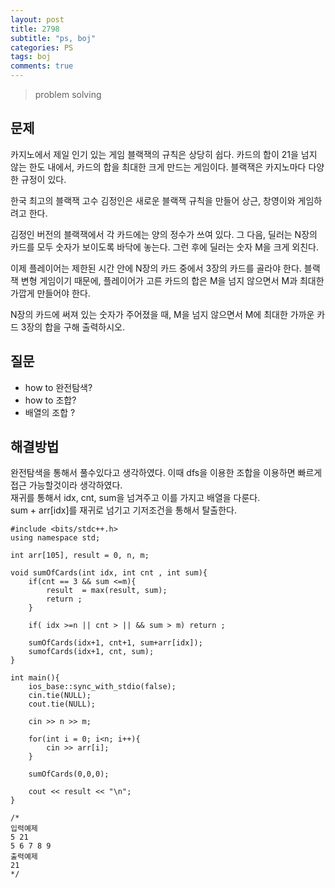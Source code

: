 ```yaml
---
layout: post
title: 2798
subtitle: "ps, boj"
categories: PS
tags: boj
comments: true
---
```

> problem solving

## 문제
카지노에서 제일 인기 있는 게임 블랙잭의 규칙은 상당히 쉽다. 카드의 합이 21을 넘지 않는 한도 내에서, 카드의 합을 최대한 크게 만드는 게임이다. 블랙잭은 카지노마다 다양한 규정이 있다.

한국 최고의 블랙잭 고수 김정인은 새로운 블랙잭 규칙을 만들어 상근, 창영이와 게임하려고 한다.

김정인 버전의 블랙잭에서 각 카드에는 양의 정수가 쓰여 있다. 그 다음, 딜러는 N장의 카드를 모두 숫자가 보이도록 바닥에 놓는다. 그런 후에 딜러는 숫자 M을 크게 외친다.

이제 플레이어는 제한된 시간 안에 N장의 카드 중에서 3장의 카드를 골라야 한다. 블랙잭 변형 게임이기 때문에, 플레이어가 고른 카드의 합은 M을 넘지 않으면서 M과 최대한 가깝게 만들어야 한다.

N장의 카드에 써져 있는 숫자가 주어졌을 때, M을 넘지 않으면서 M에 최대한 가까운 카드 3장의 합을 구해 출력하시오.

## 질문
 * how to 완전탐색?
 * how to 조합?
 * 배열의 조합 ? 


## 해결방법
  완전탐색을 통해서 풀수있다고 생각하였다. 이때 dfs을 이용한 조합을 이용하면 빠르게 접근 가능할것이라 생각하였다.    
  재귀를 통해서 idx, cnt, sum을 넘겨주고 이를 가지고 배열을 다룬다.   
  sum + arr[idx]를 재귀로 넘기고 기저조건을 통해서 탈출한다. 

~~~
#include <bits/stdc++.h>
using namespace std;

int arr[105], result = 0, n, m;

void sumOfCards(int idx, int cnt , int sum){
	if(cnt == 3 && sum <=m){
		result  = max(result, sum);
		return ;
	}

	if( idx >=n || cnt > || && sum > m) return ;

	sumOfCards(idx+1, cnt+1, sum+arr[idx]);
	sumofCards(idx+1, cnt, sum);
}

int main(){
	ios_base::sync_with_stdio(false);
	cin.tie(NULL);
	cout.tie(NULL);

	cin >> n >> m;

	for(int i = 0; i<n; i++){
		cin >> arr[i];
	}

	sumOfCards(0,0,0);

	cout << result << "\n";
}

/*
입력예제
5 21
5 6 7 8 9
출력예제
21
*/

~~~


